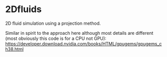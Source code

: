 # 2Dfluids
2D fluid simulation using a projection method. 

Similar in spirit to the approach here although most details are different (most obviously this code is for a CPU not GPU): 
https://developer.download.nvidia.com/books/HTML/gpugems/gpugems_ch38.html
